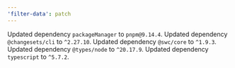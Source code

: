 ```yaml
---
'filter-data': patch
---
```


Updated dependency `packageManager` to `pnpm@9.14.4`.
Updated dependency `@changesets/cli` to `^2.27.10`.
Updated dependency `@swc/core` to `^1.9.3`.
Updated dependency `@types/node` to `^20.17.9`.
Updated dependency `typescript` to `^5.7.2`.
